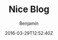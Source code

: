 ---
title: "Nice Blog"
github: https://github.com/itisbenjamin/Nice_Blog
demo: https://itisbenjamin.github.io/Nice_Blog
author: Benjamin

ssg:
  - Jekyll
cms:
  - No Cms
date: 2016-03-29T12:52:40Z
github_branch: master
stale: true
---